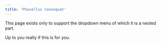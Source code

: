 ```yaml
---
title: 'Phasellus consequat'
---
```


This page exists only to support the dropdown menu of which it is a nested part.

Up to you really if this is for you.